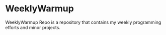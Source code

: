 # WeeklyWarmup
WeeklyWarmup Repo is a repository that contains my weekly programming efforts and minor projects.
